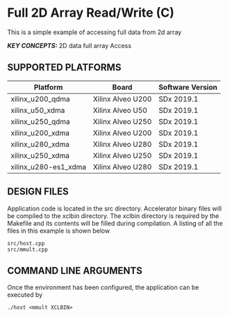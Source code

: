 Full 2D Array Read/Write (C)
======================

This is a simple example of accessing full data from 2d array

***KEY CONCEPTS:*** 2D data full array Access

## SUPPORTED PLATFORMS
Platform | Board             | Software Version
---------|-------------------|-----------------
xilinx_u200_qdma|Xilinx Alveo U200|SDx 2019.1
xilinx_u50_xdma|Xilinx Alveo U50|SDx 2019.1
xilinx_u250_qdma|Xilinx Alveo U250|SDx 2019.1
xilinx_u200_xdma|Xilinx Alveo U200|SDx 2019.1
xilinx_u280_xdma|Xilinx Alveo U280|SDx 2019.1
xilinx_u250_xdma|Xilinx Alveo U250|SDx 2019.1
xilinx_u280-es1_xdma|Xilinx Alveo U280|SDx 2019.1


##  DESIGN FILES
Application code is located in the src directory. Accelerator binary files will be compiled to the xclbin directory. The xclbin directory is required by the Makefile and its contents will be filled during compilation. A listing of all the files in this example is shown below

```
src/host.cpp
src/mmult.cpp
```

##  COMMAND LINE ARGUMENTS
Once the environment has been configured, the application can be executed by
```
./host <mmult XCLBIN>
```

